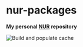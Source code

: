 # nur-packages

**My personal [NUR](https://github.com/nix-community/NUR) repository**

![Build and populate cache](https://github.com/Vortriz/nur-packages/workflows/Build%20and%20populate%20cache/badge.svg)
